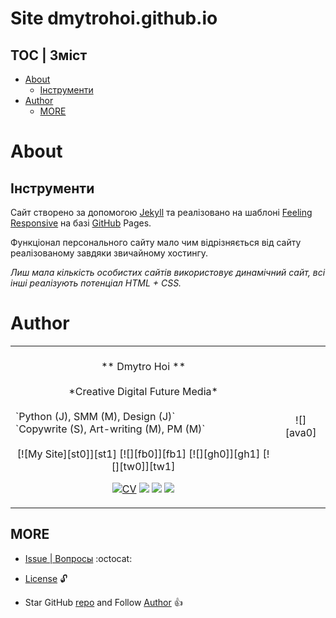 Site dmytrohoi.github.io
====

TOC | Зміст
----

<!-- <details>
 <summary>Click to open TOC</summary> -->
 
<!-- TOC depthFrom:1 depthTo:3 withLinks:1 updateOnSave:1 orderedList:0 -->

- [About](#about)
	- [Інструменти](#інструменти)
- [Author](#author)
	- [MORE](#more)

<!-- /TOC -->
<!-- </details> -->

# About

## Інструменти

Сайт створено за допомогою <a href="http://jekyllrb.com/" target="_blank">Jekyll</a> та реалізовано на шаблоні <a href="http://phlow.github.io/feeling-responsive/">Feeling Responsive</a> на базі <a href="http://github.com/" target="_blank">GitHub</a> Pages.

Функціонал персонального сайту мало чим відрізняється від сайту реалізованому завдяки звичайному хостингу.

*Лиш мала кількість особистих сайтів використовує динамічний сайт, всі інші реалізують потенціал HTML + CSS.*



# Author


<table align="center">
<tr>
<td>
</br>
<div align="center">** Dmytro Hoi ** </div>
</br>
 <div align="center"> *Creative Digital Future Media*  </div>
</br>
`Python (J), SMM (M), Design (J)` </br>
`Copywrite (S), Art-writing (M), PM (M)`</br></br>
<div align="center">[![My Site][st0]][st1] [![][fb0]][fb1] [![][gh0]][gh1] [![][tw0]][tw1] </br>

[![CV][cv0]][cv1] [![][li0]][li1] [![][inst0]][inst1] [![][yt0]][yt1] </div>
</td>
<td>
<div align="center">![][ava0]</div>
</td>
</tr>
</table>

 [st0]: https://dmytrohoi.github.io/images/social/st.png
 [st1]: https://dmytrohoi.github.io/
 [fb0]: https://dmytrohoi.github.io/images/social/fb.png
 [fb1]: https://fb.com/dmytro.hoi
 [gh0]: https://dmytrohoi.github.io/images/social/gh.png
 [gh1]: https://github.com/dmytrohoi
 [tw0]: https://dmytrohoi.github.io/images/social/tw.png
 [tw1]: https://twitter.com/criticoffer
 [cv0]: https://dmytrohoi.github.io/images/social/cv.png
 [cv1]: https://dmytrohoi.github.io/cv
 [li0]: https://dmytrohoi.github.io/images/social/li.png
 [li1]: https://www.linkedin.com/in/dmytrohoi
 [inst0]: https://dmytrohoi.github.io/images/social/insta.png
 [inst1]: https://instagram.com/dmhoi78
 [yt0]: https://dmytrohoi.github.io/images/social/yt.png
 [yt1]: https://youtube.com/channel/UCOOftc_XjycxIsDbWsoBFtA
 [ava0]: https://dmytrohoi.github.io/images/avatar/avatar0.png


## MORE

- [Issue | Вопросы](https://github.com/dmytrohoi/dmytrohoi.github.io/issues) :octocat:
- [License][e190476f] :unlock:
- Star GitHub [repo](https://github.com/dmytrohoi/dmytrohoi.github.io) and Follow [Author](https://github.com/dmytrohoi) :+1:

  [e190476f]: https://github.com/dmytrohoi/dmytrohoi.github.io/blob/master/LICENSE.md "LICENSE"
